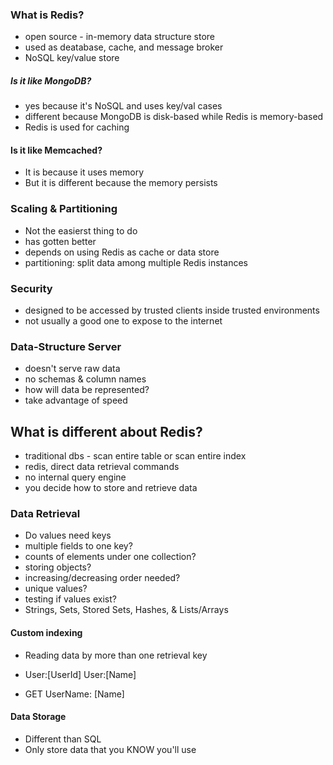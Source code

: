 ### What is Redis?

-  open source - in-memory data structure store
-  used as deatabase, cache, and message broker
-  NoSQL key/value store

##### Is it like MongoDB?

-  yes because it's NoSQL and uses key/val cases
-  different because MongoDB is disk-based while Redis is memory-based
-  Redis is used for caching

#### Is it like Memcached?

-  It is because it uses memory
-  But it is different because the memory persists

### Scaling & Partitioning

-  Not the easierst thing to do
-  has gotten better
-  depends on using Redis as cache or data store
-  partitioning: split data among multiple Redis instances

### Security

-  designed to be accessed by trusted clients inside trusted environments
-  not usually a good one to expose to the internet

### Data-Structure Server

-  doesn't serve raw data
-  no schemas & column names
-  how will data be represented?
-  take advantage of speed

## What is different about Redis?

-  traditional dbs - scan entire table or scan entire index
-  redis, direct data retrieval commands
-  no internal query engine
-  you decide how to store and retrieve data

### Data Retrieval

-  Do values need keys
-  multiple fields to one key?
-  counts of elements under one collection?
-  storing objects?
-  increasing/decreasing order needed?
-  unique values?
-  testing if values exist?
-  Strings, Sets, Stored Sets, Hashes, & Lists/Arrays

#### Custom indexing

-  Reading data by more than one retrieval key
-  User:[UserId] User:[Name]

-  GET UserName: [Name]

#### Data Storage

-  Different than SQL
-  Only store data that you KNOW you'll use
